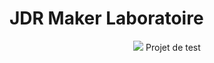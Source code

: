 # JDR Maker Laboratoire
<p align="center">
    <img src="https://sodigital.fr/wp-content/uploads/2015/06/test.jpg">
    Projet de test
</p>